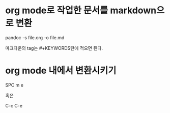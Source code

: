 

# org mode로 작업한 문서를 markdown으로 변환

<p class="verse">
pandoc -s file.org -o file.md<br />
</p>

마크다운의 tag는 #+KEYWORDS란에 적으면 된다.


# org mode 내에서 변환시키기

SPC m e   

혹은   

C-c C-e

